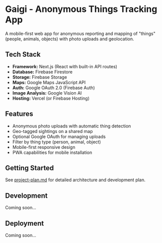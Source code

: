 # Gaigi - Anonymous Things Tracking App

A mobile-first web app for anonymous reporting and mapping of "things" (people, animals, objects) with photo uploads and geolocation.

## Tech Stack

- **Framework:** Next.js (React with built-in API routes)
- **Database:** Firebase Firestore
- **Storage:** Firebase Storage
- **Maps:** Google Maps JavaScript API
- **Auth:** Google OAuth 2.0 (Firebase Auth)
- **Image Analysis:** Google Vision AI
- **Hosting:** Vercel (or Firebase Hosting)

## Features

- Anonymous photo uploads with automatic thing detection
- Geo-tagged sightings on a shared map
- Optional Google OAuth for managing uploads
- Filter by thing type (person, animal, object)
- Mobile-first responsive design
- PWA capabilities for mobile installation

## Getting Started

See [project-plan.md](./project-plan.md) for detailed architecture and development plan.

## Development

Coming soon...

## Deployment

Coming soon...
